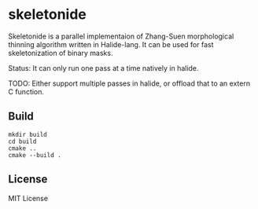 # skeletonide
Skeletonide is a parallel implementaion of Zhang-Suen morphological
thinning algorithm written in Halide-lang. It can be used for fast
skeletonization of binary masks.

Status: It can only run one pass at a time 
natively in halide.  

TODO: Either support multiple passes in halide,
or offload that to an extern C function.

## Build
```
mkdir build
cd build
cmake ..
cmake --build .
```

## License
MIT License